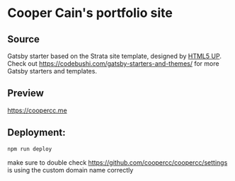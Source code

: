 # Cooper Cain's portfolio site

## Source

Gatsby starter based on the Strata site template, designed by [HTML5 UP](https://html5up.net/strata). Check out https://codebushi.com/gatsby-starters-and-themes/ for more Gatsby starters and templates.

## Preview

https://coopercc.me

## Deployment:

```sh
npm run deploy
```

make sure to double check https://github.com/coopercc/coopercc/settings is using the custom domain name correctly
